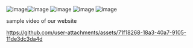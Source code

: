 ![image](https://github.com/user-attachments/assets/99d4aecb-39e4-44ad-b47c-f2c163a7aeae)![image](https://github.com/user-attachments/assets/09a0a3ce-4dfb-4a87-8d7a-155c2e757cd6)
![image](https://github.com/user-attachments/assets/b1184603-63b3-4d99-87ec-2681363de1ed)
![image](https://github.com/user-attachments/assets/110d49c8-77db-4d64-899e-3e4f8b7378eb)
![image](https://github.com/user-attachments/assets/de9a70c7-f4ec-41e0-995c-42ffc2e5ea5f)


sample video of our website

https://github.com/user-attachments/assets/71f18268-18a3-40a7-9105-11de3dc3da4d

